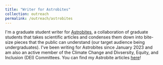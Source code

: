 ```yaml
---
title: "Writer for Astrobites"
collection: outreach
permalink: /outreach/astrobites
---
```


I'm a graduate student writer for [Astrobites](https://astrobites.org/), a collaboration of graduate students that takes scientific articles and condenses them down into bite-size pieces that the public can understand (our target audience being undergraduates). I've been writing for Astrobites since January 2023 and am also an active member of the Climate Change and Divsersity, Equity, and Inclusion (DEI) Committees. You can find my Astrobite articles [here](https://astrobites.org/author/mmasterson/)! 
